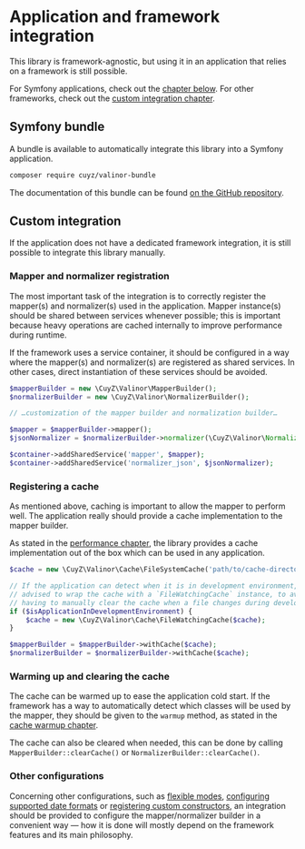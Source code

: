# Application and framework integration

This library is framework-agnostic, but using it in an application that relies
on a framework is still possible.

For Symfony applications, check out the [chapter below](#symfony-bundle). For
other frameworks, check out the [custom integration
chapter](#custom-integration).

## Symfony bundle

A bundle is available to automatically integrate this library into a Symfony
application.

```bash
composer require cuyz/valinor-bundle
```

The documentation of this bundle can be found
[on the GitHub repository](https://github.com/CuyZ/Valinor-Bundle/#readme).

## Custom integration

If the application does not have a dedicated framework integration, it is still
possible to integrate this library manually.

### Mapper and normalizer registration

The most important task of the integration is to correctly register the
mapper(s) and normalizer(s) used in the application. Mapper instance(s) should
be shared between services whenever possible; this is important because heavy
operations are cached internally to improve performance during runtime.

If the framework uses a service container, it should be configured in a way
where the mapper(s) and normalizer(s) are registered as shared services. In
other cases, direct instantiation of these services should be avoided.

```php
$mapperBuilder = new \CuyZ\Valinor\MapperBuilder();
$normalizerBuilder = new \CuyZ\Valinor\NormalizerBuilder();

// …customization of the mapper builder and normalization builder…

$mapper = $mapperBuilder->mapper();
$jsonNormalizer = $normalizerBuilder->normalizer(\CuyZ\Valinor\Normalizer\Format::json());

$container->addSharedService('mapper', $mapper);
$container->addSharedService('normalizer_json', $jsonNormalizer);
```

### Registering a cache

As mentioned above, caching is important to allow the mapper to perform well.
The application really should provide a cache implementation to the mapper
builder.

As stated in the [performance chapter], the library provides a cache
implementation out of the box which can be used in any application.

```php
$cache = new \CuyZ\Valinor\Cache\FileSystemCache('path/to/cache-directory');

// If the application can detect when it is in development environment, it is
// advised to wrap the cache with a `FileWatchingCache` instance, to avoid
// having to manually clear the cache when a file changes during development.
if ($isApplicationInDevelopmentEnvironment) {
    $cache = new \CuyZ\Valinor\Cache\FileWatchingCache($cache);
}

$mapperBuilder = $mapperBuilder->withCache($cache);
$normalizerBuilder = $normalizerBuilder->withCache($cache);
```

### Warming up and clearing the cache

The cache can be warmed up to ease the application cold start. If the framework
has a way to automatically detect which classes will be used by the mapper, they
should be given to the `warmup` method, as stated in the [cache warmup chapter].

The cache can also be cleared when needed, this can be done by calling
`MapperBuilder::clearCache()` or `NormalizerBuilder::clearCache()`.

### Other configurations

Concerning other configurations, such as [flexible modes], [configuring
supported date formats] or [registering custom constructors], an integration 
should be provided to configure the mapper/normalizer builder in a convenient
way — how it is done will mostly depend on the framework features and its main
philosophy.

[performance chapter]: performance-and-caching.md
[cache warmup chapter]: performance-and-caching.md#warming-up-cache
[flexible modes]: ../usage/type-strictness-and-flexibility.md
[configuring supported date formats]: ../how-to/deal-with-dates.md
[registering custom constructors]: ../how-to/use-custom-object-constructors.md
